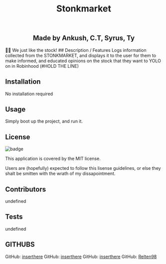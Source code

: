 
  <h1 align="center">Stonkmarket</h1>
  <br />

 <h2 align="center">Made by Ankush, C.T, Syrus, Ty</h2>
💎🤲 We just like the stock!
  ## Description / Features
   Logs information collected from the STONKMARKET, and displays it to the user for them to make informed, and educated opinions on the stock that they want to YOLO on in Robinhood (#HOLD THE LINE)

  ## Installation
   No installation required
  
  ## Usage
   Simply boot up the project, and run it.
  
   ## License
  ![badge](https://img.shields.io/badge/license-MIT-red)
  <br />

  This application is covered by the MIT license. 
  
  Users are (hopefully) expected to follow this lisense guidelines, or else they shalt be smitten with the wrath of my dissapointment.

  ## Contributors
   undefined
  
  ## Tests
  undefined
  <br />
  
  ## GITHUBS
GitHub: [inserthere](https://github.com/inserthere)
GitHub: [inserthere](https://github.com/inserthere)
GitHub: [inserthere](https://github.com/inserthere)
GitHub: [Relten98](https://github.com/Relten98)
  <br />
  <br/>
